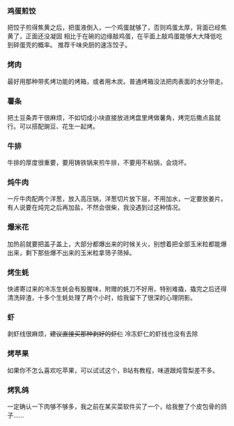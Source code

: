 ### 鸡蛋煎饺
把饺子煎得焦黄之后，把蛋液倒入，一个鸡蛋就够了，否则鸡蛋太厚，背面已经焦黄了，正面还没凝固
相比于在碗的边缘敲鸡蛋，在平面上敲鸡蛋能够大大降低吃到碎蛋壳的概率。
推荐千味央厨的速冻饺子。  
### 烤肉
最好用那种带炙烤功能的烤箱，或者用木炭。普通烤箱没法把肉表面的水分带走。
### 薯条
把土豆条弄干很麻烦，不如切成小块直接放进烤盘里烤做薯角，烤完后撒点盐就行。可以搭配豌豆、花生一起烤。
### 牛排
牛排的厚度很重要，要用铸铁锅来煎牛排，不要用不粘锅，会烧坏。
### 炖牛肉
一斤牛肉配两个洋葱，放入高压锅，洋葱切片放下层，不用加水，一定要放姜片。有人说要在炖完之后再加盐，不然会很柴，我没遇到过这种情况。
### 爆米花
加热前就要把盖子盖上，大部分都爆出来的时候关火，别想着把全部玉米粒都能爆出来，剩下那些爆不出来的玉米粒拿筛子筛掉。
### 烤生蚝
快递寄过来的冷冻生蚝会有股腥味，附赠的蚝刀不好用，特别难撬，撬完之后还得清洗碎渣，十多个生蚝处理了两个小时，给我留下了很深的心理阴影。
### 虾
剥虾线很麻烦，~~建议直接买那种剥好的虾仁~~ 冷冻虾仁的虾线也没有去除
### 烤苹果
如果你不怎么喜欢吃苹果，可以试试这个，B站有教程，味道跟炖雪梨差不多。
### 烤乳鸽
一定确认一下肉够不够多，我之前在某买菜软件买了一个，给我整了个皮包骨的鸽子......
